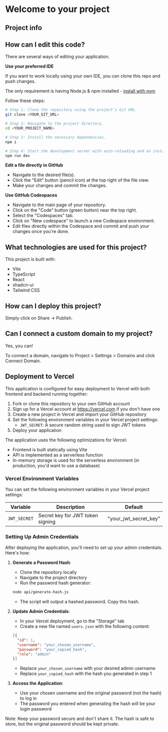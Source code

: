 # Welcome to your project

## Project info

## How can I edit this code?

There are several ways of editing your application.

**Use your preferred IDE**

If you want to work locally using your own IDE, you can clone this repo and push changes.

The only requirement is having Node.js & npm installed - [install with nvm](https://github.com/nvm-sh/nvm#installing-and-updating)

Follow these steps:

```sh
# Step 1: Clone the repository using the project's Git URL.
git clone <YOUR_GIT_URL>

# Step 2: Navigate to the project directory.
cd <YOUR_PROJECT_NAME>

# Step 3: Install the necessary dependencies.
npm i

# Step 4: Start the development server with auto-reloading and an instant preview.
npm run dev
```

**Edit a file directly in GitHub**

- Navigate to the desired file(s).
- Click the "Edit" button (pencil icon) at the top right of the file view.
- Make your changes and commit the changes.

**Use GitHub Codespaces**

- Navigate to the main page of your repository.
- Click on the "Code" button (green button) near the top right.
- Select the "Codespaces" tab.
- Click on "New codespace" to launch a new Codespace environment.
- Edit files directly within the Codespace and commit and push your changes once you're done.

## What technologies are used for this project?

This project is built with:

- Vite
- TypeScript
- React
- shadcn-ui
- Tailwind CSS

## How can I deploy this project?

Simply click on Share -> Publish.

## Can I connect a custom domain to my project?

Yes, you can!

To connect a domain, navigate to Project > Settings > Domains and click Connect Domain.

## Deployment to Vercel

This application is configured for easy deployment to Vercel with both frontend and backend running together:

1. Fork or clone this repository to your own GitHub account
2. Sign up for a Vercel account at https://vercel.com if you don't have one
3. Create a new project in Vercel and import your GitHub repository
4. Set the following environment variables in your Vercel project settings:
   - `JWT_SECRET`: A secure random string used to sign JWT tokens
5. Deploy your application

The application uses the following optimizations for Vercel:
- Frontend is built statically using Vite
- API is implemented as a serverless function
- In-memory storage is used for the serverless environment (in production, you'd want to use a database)

### Vercel Environment Variables

You can set the following environment variables in your Vercel project settings:

| Variable | Description | Default |
|----------|-------------|---------|
| `JWT_SECRET` | Secret key for JWT token signing | "your_jwt_secret_key" |


### Setting Up Admin Credentials

After deploying the application, you'll need to set up your admin credentials. Here's how:

1. **Generate a Password Hash**:
   - Clone the repository locally
   - Navigate to the project directory
   - Run the password hash generator:
   ```bash
   node api/generate-hash.js
   ```
   - The script will output a hashed password. Copy this hash.

2. **Update Admin Credentials**:
   - In your Vercel deployment, go to the "Storage" tab
   - Create a new file named `users.json` with the following content:
   ```json
   [{
     "id": 1,
     "username": "your_chosen_username",
     "password": "your_copied_hash",
     "role": "admin"
   }]
   ```
   - Replace `your_chosen_username` with your desired admin username
   - Replace `your_copied_hash` with the hash you generated in step 1

3. **Access the Application**:
   - Use your chosen username and the original password (not the hash) to log in
   - The password you entered when generating the hash will be your login password

Note: Keep your password secure and don't share it. The hash is safe to store, but the original password should be kept private.
